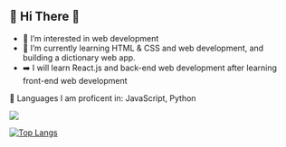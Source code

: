 ## 👋 Hi There 👋 
- 👀 I’m interested in web development
- 🌱 I’m currently learning HTML & CSS and web development, and building a dictionary web app.
- ➡️ I will learn React.js and back-end web development after learning front-end web development

👑 Languages I am proficent in: JavaScript, Python

<img src="https://github-readme-stats.vercel.app/api?username=MarcAlKareh&&show_icons=true&theme=dark&title_color=ffffff&icon_color=bb2acf&text_color=daf7dc&bg_color=151515" />

[![Top Langs](https://github-readme-stats.vercel.app/api/top-langs/?username=MarcAlKareh&layout=compact)](https://github.com/anuraghazra/github-readme-stats)
